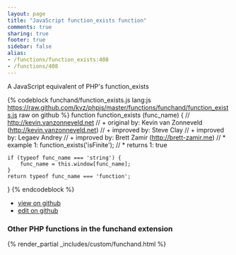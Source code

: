 ```yaml
---
layout: page
title: "JavaScript function_exists function"
comments: true
sharing: true
footer: true
sidebar: false
alias:
- /functions/function_exists:408
- /functions/408
---
```

<!-- Generated by Rakefile:build -->
A JavaScript equivalent of PHP's function_exists

{% codeblock funchand/function_exists.js lang:js https://raw.github.com/kvz/phpjs/master/functions/funchand/function_exists.js raw on github %}
function function_exists (func_name) {
    // http://kevin.vanzonneveld.net
    // +   original by: Kevin van Zonneveld (http://kevin.vanzonneveld.net)
    // +   improved by: Steve Clay
    // +   improved by: Legaev Andrey
	// +   improved by: Brett Zamir (http://brett-zamir.me)
    // *     example 1: function_exists('isFinite');
    // *     returns 1: true

    if (typeof func_name === 'string') {
        func_name = this.window[func_name];
    }
    return typeof func_name === 'function';
}
{% endcodeblock %}

 - [view on github](https://github.com/kvz/phpjs/blob/master/functions/funchand/function_exists.js)
 - [edit on github](https://github.com/kvz/phpjs/edit/master/functions/funchand/function_exists.js)

### Other PHP functions in the funchand extension
{% render_partial _includes/custom/funchand.html %}
